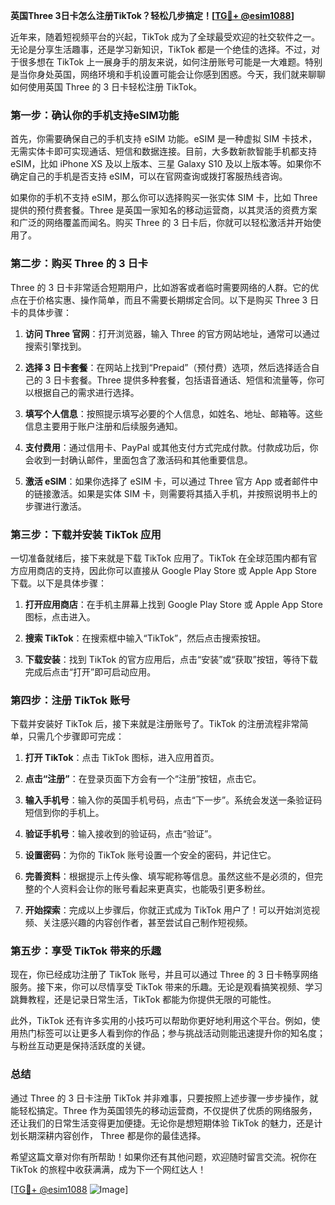 **英国Three 3日卡怎么注册TikTok？轻松几步搞定！[[TG💪+ @esim1088](https://t.me/s/esim1088)]**

近年来，随着短视频平台的兴起，TikTok 成为了全球最受欢迎的社交软件之一。无论是分享生活趣事，还是学习新知识，TikTok 都是一个绝佳的选择。不过，对于很多想在 TikTok 上一展身手的朋友来说，如何注册账号可能是一大难题。特别是当你身处英国，网络环境和手机设置可能会让你感到困惑。今天，我们就来聊聊如何使用英国 Three 的 3 日卡轻松注册 TikTok。

### **第一步：确认你的手机支持eSIM功能**

首先，你需要确保自己的手机支持 eSIM 功能。eSIM 是一种虚拟 SIM 卡技术，无需实体卡即可实现通话、短信和数据连接。目前，大多数新款智能手机都支持 eSIM，比如 iPhone XS 及以上版本、三星 Galaxy S10 及以上版本等。如果你不确定自己的手机是否支持 eSIM，可以在官网查询或拨打客服热线咨询。

如果你的手机不支持 eSIM，那么你可以选择购买一张实体 SIM 卡，比如 Three 提供的预付费套餐。Three 是英国一家知名的移动运营商，以其灵活的资费方案和广泛的网络覆盖而闻名。购买 Three 的 3 日卡后，你就可以轻松激活并开始使用了。

### **第二步：购买 Three 的 3 日卡**

Three 的 3 日卡非常适合短期用户，比如游客或者临时需要网络的人群。它的优点在于价格实惠、操作简单，而且不需要长期绑定合同。以下是购买 Three 3 日卡的具体步骤：

1. **访问 Three 官网**：打开浏览器，输入 Three 的官方网站地址，通常可以通过搜索引擎找到。
   
2. **选择 3 日卡套餐**：在网站上找到“Prepaid”（预付费）选项，然后选择适合自己的 3 日卡套餐。Three 提供多种套餐，包括语音通话、短信和流量等，你可以根据自己的需求进行选择。

3. **填写个人信息**：按照提示填写必要的个人信息，如姓名、地址、邮箱等。这些信息主要用于账户注册和后续服务通知。

4. **支付费用**：通过信用卡、PayPal 或其他支付方式完成付款。付款成功后，你会收到一封确认邮件，里面包含了激活码和其他重要信息。

5. **激活 eSIM**：如果你选择了 eSIM 卡，可以通过 Three 官方 App 或者邮件中的链接激活。如果是实体 SIM 卡，则需要将其插入手机，并按照说明书上的步骤进行激活。

### **第三步：下载并安装 TikTok 应用**

一切准备就绪后，接下来就是下载 TikTok 应用了。TikTok 在全球范围内都有官方应用商店的支持，因此你可以直接从 Google Play Store 或 Apple App Store 下载。以下是具体步骤：

1. **打开应用商店**：在手机主屏幕上找到 Google Play Store 或 Apple App Store 图标，点击进入。

2. **搜索 TikTok**：在搜索框中输入“TikTok”，然后点击搜索按钮。

3. **下载安装**：找到 TikTok 的官方应用后，点击“安装”或“获取”按钮，等待下载完成后点击“打开”即可启动应用。

### **第四步：注册 TikTok 账号**

下载并安装好 TikTok 后，接下来就是注册账号了。TikTok 的注册流程非常简单，只需几个步骤即可完成：

1. **打开 TikTok**：点击 TikTok 图标，进入应用首页。

2. **点击“注册”**：在登录页面下方会有一个“注册”按钮，点击它。

3. **输入手机号**：输入你的英国手机号码，点击“下一步”。系统会发送一条验证码短信到你的手机上。

4. **验证手机号**：输入接收到的验证码，点击“验证”。

5. **设置密码**：为你的 TikTok 账号设置一个安全的密码，并记住它。

6. **完善资料**：根据提示上传头像、填写昵称等信息。虽然这些不是必须的，但完整的个人资料会让你的账号看起来更真实，也能吸引更多粉丝。

7. **开始探索**：完成以上步骤后，你就正式成为 TikTok 用户了！可以开始浏览视频、关注感兴趣的内容创作者，甚至尝试自己制作短视频。

### **第五步：享受 TikTok 带来的乐趣**

现在，你已经成功注册了 TikTok 账号，并且可以通过 Three 的 3 日卡畅享网络服务。接下来，你可以尽情享受 TikTok 带来的乐趣。无论是观看搞笑视频、学习跳舞教程，还是记录日常生活，TikTok 都能为你提供无限的可能性。

此外，TikTok 还有许多实用的小技巧可以帮助你更好地利用这个平台。例如，使用热门标签可以让更多人看到你的作品；参与挑战活动则能迅速提升你的知名度；与粉丝互动更是保持活跃度的关键。

### **总结**

通过 Three 的 3 日卡注册 TikTok 并非难事，只要按照上述步骤一步步操作，就能轻松搞定。Three 作为英国领先的移动运营商，不仅提供了优质的网络服务，还让我们的日常生活变得更加便捷。无论你是想短期体验 TikTok 的魅力，还是计划长期深耕内容创作， Three 都是你的最佳选择。

希望这篇文章对你有所帮助！如果你还有其他问题，欢迎随时留言交流。祝你在 TikTok 的旅程中收获满满，成为下一个网红达人！

[[TG💪+ @esim1088](https://t.me/s/esim1088) ![Image](https://i.postimg.cc/4NQfJmqS/Snipaste-2025-05-13-00-14-12.png)]